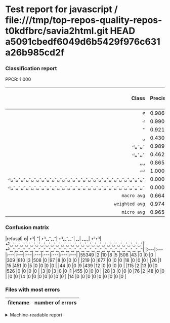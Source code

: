 # Test report for javascript / file:///tmp/top-repos-quality-repos-t0kdfbrc/savia2html.git HEAD a5091cbedf6049d6b5429f976c631a26b985cd2f

### Classification report

PPCR: 1.000

| Class | Precision | Recall | Full Recall | F1-score | Full F1-score | Support | Full Support | PPCR |
|------:|:----------|:-------|:------------|:---------|:---------|:--------|:-------------|:-----|
| `∅` | 0.986| 0.990| 0.990| 0.988| 0.988| 55923| 55923| 1.000 |
| `⏎` | 0.990| 0.467| 0.467| 0.635| 0.635| 1735| 1735| 1.000 |
| `"` | 0.921| 0.741| 0.741| 0.821| 0.821| 914| 914| 1.000 |
| `␣` | 0.430| 0.802| 0.802| 0.560| 0.560| 656| 656| 1.000 |
| `⏎␣⁻␣⁻` | 0.989| 0.871| 0.871| 0.926| 0.926| 504| 504| 1.000 |
| `⏎␣⁺␣⁺` | 0.462| 0.906| 0.906| 0.612| 0.612| 498| 498| 1.000 |
| `␣␣` | 0.865| 0.985| 0.985| 0.921| 0.921| 462| 462| 1.000 |
| `⏎⏎` | 1.000| 0.306| 0.306| 0.468| 0.468| 157| 157| 1.000 |
| `⏎␣⁺␣⁺␣⁺␣⁺␣⁺␣⁺␣⁺␣⁺␣⁺␣⁺␣⁺␣⁺␣⁺␣⁺␣⁺␣⁺␣⁺␣⁺␣⁺␣⁺␣⁺␣⁺␣⁺␣⁺␣⁺␣⁺` | 0.000| 0.000| 0.000| 0.000| 0.000| 14| 14| 1.000 |
| `⏎␣⁻␣⁻␣⁻␣⁻␣⁻␣⁻␣⁻␣⁻␣⁻␣⁻␣⁻␣⁻␣⁻␣⁻␣⁻␣⁻␣⁻␣⁻␣⁻␣⁻␣⁻␣⁻␣⁻␣⁻␣⁻␣⁻` | 0.000| 0.000| 0.000| 0.000| 0.000| 14| 14| 1.000 |
| `macro avg` | 0.664| 0.607| 0.607| 0.593| 0.593| 60877| 60877| 1.000 |
| `weighted avg` | 0.974| 0.965| 0.965| 0.965| 0.965| 60877| 60877| 1.000 |
| `micro avg` | 0.965| 0.965| 0.965| 0.965| 0.965| 60877| 60877| 1.000 |

### Confusion matrix

|refusal|  ∅| ⏎| "| ⏎␣⁺␣⁺| ⏎␣⁻␣⁻| ␣| ␣␣| ⏎⏎| ⏎␣⁺␣⁺␣⁺␣⁺␣⁺␣⁺␣⁺␣⁺␣⁺␣⁺␣⁺␣⁺␣⁺␣⁺␣⁺␣⁺␣⁺␣⁺␣⁺␣⁺␣⁺␣⁺␣⁺␣⁺␣⁺␣⁺| ⏎␣⁻␣⁻␣⁻␣⁻␣⁻␣⁻␣⁻␣⁻␣⁻␣⁻␣⁻␣⁻␣⁻␣⁻␣⁻␣⁻␣⁻␣⁻␣⁻␣⁻␣⁻␣⁻␣⁻␣⁻␣⁻␣⁻| 
|:---|:---|:---|:---|:---|:---|:---|:---|:---|:---|
|55349 |2 |10 |8 |5 |506 |43 |0 |0 |0 |
|309 |810 |3 |508 |0 |97 |8 |0 |0 |0 |
|219 |0 |677 |0 |0 |0 |18 |0 |0 |0 |
|26 |1 |15 |451 |0 |5 |0 |0 |0 |0 |
|44 |0 |0 |9 |439 |12 |0 |0 |0 |0 |
|115 |2 |13 |0 |0 |526 |0 |0 |0 |0 |
|3 |0 |3 |0 |0 |1 |455 |0 |0 |0 |
|28 |3 |0 |0 |0 |76 |2 |48 |0 |0 |
|0 |0 |14 |0 |0 |0 |0 |0 |0 |0 |
|14 |0 |0 |0 |0 |0 |0 |0 |0 |0 |

### Files with most errors

| filename | number of errors|
|:----:|:-----|

<details>
    <summary>Machine-readable report</summary>
```json
{
  "cl_report": {"\"": {"f1-score": 0.8211036992116435, "precision": 0.9210884353741496, "recall": 0.7407002188183808, "support": 914}, "macro avg": {"f1-score": 0.5931079840923144, "precision": 0.6643736440392211, "recall": 0.6066359368497338, "support": 60877}, "micro avg": {"f1-score": 0.9651428289830314, "precision": 0.9651428289830314, "recall": 0.9651428289830314, "support": 60877}, "weighted avg": {"f1-score": 0.965017629942163, "precision": 0.9740068572398958, "recall": 0.9651428289830314, "support": 60877}, "\u2205": {"f1-score": 0.988110327590824, "precision": 0.9864900992746003, "recall": 0.989735886844411, "support": 55923}, "\u23ce": {"f1-score": 0.6345475910693301, "precision": 0.9902200488997555, "recall": 0.4668587896253602, "support": 1735}, "\u23ce\u23ce": {"f1-score": 0.4682926829268293, "precision": 1.0, "recall": 0.3057324840764331, "support": 157}, "\u23ce\u2423\u207a\u2423\u207a": {"f1-score": 0.6119402985074628, "precision": 0.46209016393442626, "recall": 0.9056224899598394, "support": 498}, "\u23ce\u2423\u207a\u2423\u207a\u2423\u207a\u2423\u207a\u2423\u207a\u2423\u207a\u2423\u207a\u2423\u207a\u2423\u207a\u2423\u207a\u2423\u207a\u2423\u207a\u2423\u207a\u2423\u207a\u2423\u207a\u2423\u207a\u2423\u207a\u2423\u207a\u2423\u207a\u2423\u207a\u2423\u207a\u2423\u207a\u2423\u207a\u2423\u207a\u2423\u207a\u2423\u207a": {"f1-score": 0.0, "precision": 0.0, "recall": 0.0, "support": 14}, "\u23ce\u2423\u207b\u2423\u207b": {"f1-score": 0.9261603375527426, "precision": 0.9887387387387387, "recall": 0.871031746031746, "support": 504}, "\u23ce\u2423\u207b\u2423\u207b\u2423\u207b\u2423\u207b\u2423\u207b\u2423\u207b\u2423\u207b\u2423\u207b\u2423\u207b\u2423\u207b\u2423\u207b\u2423\u207b\u2423\u207b\u2423\u207b\u2423\u207b\u2423\u207b\u2423\u207b\u2423\u207b\u2423\u207b\u2423\u207b\u2423\u207b\u2423\u207b\u2423\u207b\u2423\u207b\u2423\u207b\u2423\u207b": {"f1-score": 0.0, "precision": 0.0, "recall": 0.0, "support": 14}, "\u2423": {"f1-score": 0.5598722724853645, "precision": 0.43008994276369583, "recall": 0.801829268292683, "support": 656}, "\u2423\u2423": {"f1-score": 0.9210526315789473, "precision": 0.8650190114068441, "recall": 0.9848484848484849, "support": 462}},
  "cl_report_full": {"\"": {"f1-score": 0.8211036992116435, "precision": 0.9210884353741496, "recall": 0.7407002188183808, "support": 914}, "macro avg": {"f1-score": 0.5931079840923144, "precision": 0.6643736440392211, "recall": 0.6066359368497338, "support": 60877}, "micro avg": {"f1-score": 0.9651428289830314, "precision": 0.9651428289830314, "recall": 0.9651428289830314, "support": 60877}, "weighted avg": {"f1-score": 0.965017629942163, "precision": 0.9740068572398958, "recall": 0.9651428289830314, "support": 60877}, "\u2205": {"f1-score": 0.988110327590824, "precision": 0.9864900992746003, "recall": 0.989735886844411, "support": 55923}, "\u23ce": {"f1-score": 0.6345475910693301, "precision": 0.9902200488997555, "recall": 0.4668587896253602, "support": 1735}, "\u23ce\u23ce": {"f1-score": 0.4682926829268293, "precision": 1.0, "recall": 0.3057324840764331, "support": 157}, "\u23ce\u2423\u207a\u2423\u207a": {"f1-score": 0.6119402985074628, "precision": 0.46209016393442626, "recall": 0.9056224899598394, "support": 498}, "\u23ce\u2423\u207a\u2423\u207a\u2423\u207a\u2423\u207a\u2423\u207a\u2423\u207a\u2423\u207a\u2423\u207a\u2423\u207a\u2423\u207a\u2423\u207a\u2423\u207a\u2423\u207a\u2423\u207a\u2423\u207a\u2423\u207a\u2423\u207a\u2423\u207a\u2423\u207a\u2423\u207a\u2423\u207a\u2423\u207a\u2423\u207a\u2423\u207a\u2423\u207a\u2423\u207a": {"f1-score": 0.0, "precision": 0.0, "recall": 0.0, "support": 14}, "\u23ce\u2423\u207b\u2423\u207b": {"f1-score": 0.9261603375527426, "precision": 0.9887387387387387, "recall": 0.871031746031746, "support": 504}, "\u23ce\u2423\u207b\u2423\u207b\u2423\u207b\u2423\u207b\u2423\u207b\u2423\u207b\u2423\u207b\u2423\u207b\u2423\u207b\u2423\u207b\u2423\u207b\u2423\u207b\u2423\u207b\u2423\u207b\u2423\u207b\u2423\u207b\u2423\u207b\u2423\u207b\u2423\u207b\u2423\u207b\u2423\u207b\u2423\u207b\u2423\u207b\u2423\u207b\u2423\u207b\u2423\u207b": {"f1-score": 0.0, "precision": 0.0, "recall": 0.0, "support": 14}, "\u2423": {"f1-score": 0.5598722724853645, "precision": 0.43008994276369583, "recall": 0.801829268292683, "support": 656}, "\u2423\u2423": {"f1-score": 0.9210526315789473, "precision": 0.8650190114068441, "recall": 0.9848484848484849, "support": 462}},
  "ppcr": 1.0
}
```
</details>

